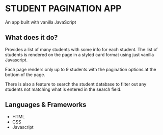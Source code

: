 # STUDENT PAGINATION APP

An app built with vanilla JavaScript

## What does it do?

Provides a list of many students with some info for each student. The list of students is rendered on the page in a styled card format using just vanilla Javascript.

Each page renders only up to 9 students with the pagination options at the bottom of the page.

There is also a feature to search the student database to filter out any students not matching what is entered in the search field.

## Languages & Frameworks

* HTML
* CSS
* Javascript
